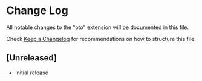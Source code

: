 # Change Log

All notable changes to the "oto" extension will be documented in this file.

Check [Keep a Changelog](http://keepachangelog.com/) for recommendations on how to structure this file.

## [Unreleased]

- Initial release